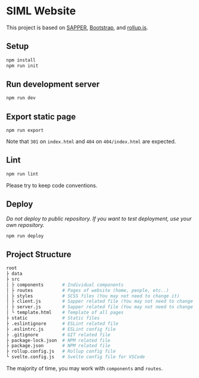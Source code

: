 # SIML Website

This project is based on [SAPPER](https://sapper.svelte.dev), [Bootstrap](https://getbootstrap.com), and [rollup.js](https://rollupjs.org/guide/en/).

## Setup

```bash
npm install
npm run init
```

## Run development server

```bash
npm run dev
```

## Export static page

```
npm run export
```

Note that `301` on `index.html` and `404` on `404/index.html` are expected.

## Lint

```bash
npm run lint
```

Please try to keep code conventions.

## Deploy

*Do not deploy to public repository. If you want to test deployment, use your own repository.*

```bash
npm run deploy
```

## Project Structure

```bash
root
├ data
├ src
│ ├ components       # Individual components
│ ├ routes           # Pages of website (home, people, etc..)
│ ├ styles           # SCSS files (You may not need to change it)
│ ├ client.js        # Sapper related file (You may not need to change it)
│ ├ server.js        # Sapper related file (You may not need to change it)
│ └ template.html    # Template of all pages
├ static             # Static files
├ .eslintignore      # ESLint related file
├ .eslintrc.js       # ESLint config file
├ .gitignore         # GIT related file
├ package-lock.json  # NPM related file
├ package.json       # NPM related file
├ rollup.config.js   # Rollup config file
└ svelte.config.js   # Svelte config file for VSCode
```

The majority of time, you may work with `components` and `routes`.
